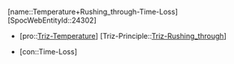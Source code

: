 ﻿---
type: TrizContradiction
aliases:
- Temperature+Rushing_through-Time-Loss
license: CC BY-SA 4.0
copyright: https://github.com/SpocWeb
IsDeleted: false
IsReadOnly: false
Confidential: public
tags: 
- Triz/Contradiction
---
[name::Temperature+Rushing_through-Time-Loss]
[SpocWebEntityId::24302]
+ [pro::[Triz-Temperature](tech/Triz/Parameter/Triz-Temperature.md)]
[Triz-Principle::[Triz-Rushing_through](tech/Triz/Principle/Triz-Rushing_through.md)]
- [con::Time-Loss]

